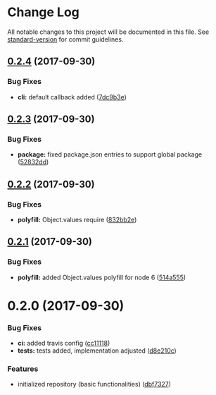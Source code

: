 # Change Log

All notable changes to this project will be documented in this file. See [standard-version](https://github.com/conventional-changelog/standard-version) for commit guidelines.

<a name="0.2.4"></a>
## [0.2.4](https://github.com/Morishiri/simple-coverage-badger/compare/v0.2.3...v0.2.4) (2017-09-30)


### Bug Fixes

* **cli:** default callback added ([7dc9b3e](https://github.com/Morishiri/simple-coverage-badger/commit/7dc9b3e))



<a name="0.2.3"></a>
## [0.2.3](https://github.com/Morishiri/simple-coverage-badger/compare/v0.2.2...v0.2.3) (2017-09-30)


### Bug Fixes

* **package:** fixed package.json entries to support global package ([52832dd](https://github.com/Morishiri/simple-coverage-badger/commit/52832dd))



<a name="0.2.2"></a>
## [0.2.2](https://github.com/Morishiri/simple-coverage-badger/compare/v0.2.1...v0.2.2) (2017-09-30)


### Bug Fixes

* **polyfill:** Object.values require ([832bb2e](https://github.com/Morishiri/simple-coverage-badger/commit/832bb2e))



<a name="0.2.1"></a>
## [0.2.1](https://github.com/Morishiri/simple-coverage-badger/compare/v0.2.0...v0.2.1) (2017-09-30)


### Bug Fixes

* **polyfill:** added Object.values polyfill for node 6 ([514a555](https://github.com/Morishiri/simple-coverage-badger/commit/514a555))



<a name="0.2.0"></a>
# 0.2.0 (2017-09-30)


### Bug Fixes

* **ci:** added travis config ([cc11118](https://github.com/Morishiri/simple-coverage-badger/commit/cc11118))
* **tests:** tests added, implementation adjusted ([d8e210c](https://github.com/Morishiri/simple-coverage-badger/commit/d8e210c))


### Features

* initialized repository (basic functionalities) ([dbf7327](https://github.com/Morishiri/simple-coverage-badger/commit/dbf7327))
